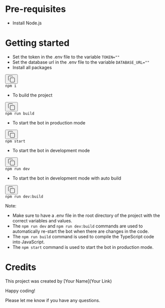 # Pre-requisites

* Install Node.js

# Getting started

* Set the token in the .env file to the variable `TOKEN=""`
* Set the database url in the .env file to the variable `DATABASE_URL=""`
* Install all packages

<pre><div class="relative rounded-md"><button class="inline-flex items-center justify-center whitespace-nowrap text-sm font-medium ring-offset-background transition-colors focus-visible:outline-none focus-visible:ring-2 focus-visible:ring-ring focus-visible:ring-offset-2 disabled:pointer-auto disabled:opacity-50 hover:text-accent-foreground absolute right-2 top-2 h-6 w-6 rounded-full p-0 text-muted-foreground hover:bg-accent" aria-label="Copy code to clipboard"><svg xmlns="http://www.w3.org/2000/svg" width="24" height="24" viewBox="0 0 24 24" fill="none" stroke="currentColor" stroke-width="1" stroke-linecap="round" stroke-linejoin="round" class="lucide lucide-copy h-4 w-4"><rect width="14" height="14" x="8" y="8" rx="2" ry="2"></rect><path d="M4 16c-1.1 0-2-.9-2-2V4c0-1.1.9-2 2-2h10c1.1 0 2 .9 2 2"></path></svg></button><div node="[object Object]" class="rounded-md"><code class="language-text"><span>npm i</span></code></div></div></pre>

* To build the project

<pre><div class="relative rounded-md"><button class="inline-flex items-center justify-center whitespace-nowrap text-sm font-medium ring-offset-background transition-colors focus-visible:outline-none focus-visible:ring-2 focus-visible:ring-ring focus-visible:ring-offset-2 disabled:pointer-auto disabled:opacity-50 hover:text-accent-foreground absolute right-2 top-2 h-6 w-6 rounded-full p-0 text-muted-foreground hover:bg-accent" aria-label="Copy code to clipboard"><svg xmlns="http://www.w3.org/2000/svg" width="24" height="24" viewBox="0 0 24 24" fill="none" stroke="currentColor" stroke-width="1" stroke-linecap="round" stroke-linejoin="round" class="lucide lucide-copy h-4 w-4"><rect width="14" height="14" x="8" y="8" rx="2" ry="2"></rect><path d="M4 16c-1.1 0-2-.9-2-2V4c0-1.1.9-2 2-2h10c1.1 0 2 .9 2 2"></path></svg></button><div node="[object Object]" class="rounded-md"><code class="language-text"><span>npm run build</span></code></div></div></pre>

* To start the bot in production mode

<pre><div class="relative rounded-md"><button class="inline-flex items-center justify-center whitespace-nowrap text-sm font-medium ring-offset-background transition-colors focus-visible:outline-none focus-visible:ring-2 focus-visible:ring-ring focus-visible:ring-offset-2 disabled:pointer-auto disabled:opacity-50 hover:text-accent-foreground absolute right-2 top-2 h-6 w-6 rounded-full p-0 text-muted-foreground hover:bg-accent" aria-label="Copy code to clipboard"><svg xmlns="http://www.w3.org/2000/svg" width="24" height="24" viewBox="0 0 24 24" fill="none" stroke="currentColor" stroke-width="1" stroke-linecap="round" stroke-linejoin="round" class="lucide lucide-copy h-4 w-4"><rect width="14" height="14" x="8" y="8" rx="2" ry="2"></rect><path d="M4 16c-1.1 0-2-.9-2-2V4c0-1.1.9-2 2-2h10c1.1 0 2 .9 2 2"></path></svg></button><div node="[object Object]" class="rounded-md"><code class="language-text"><span>npm start</span></code></div></div></pre>

* To start the bot in development mode

<pre><div class="relative rounded-md"><button class="inline-flex items-center justify-center whitespace-nowrap text-sm font-medium ring-offset-background transition-colors focus-visible:outline-none focus-visible:ring-2 focus-visible:ring-ring focus-visible:ring-offset-2 disabled:pointer-auto disabled:opacity-50 hover:text-accent-foreground absolute right-2 top-2 h-6 w-6 rounded-full p-0 text-muted-foreground hover:bg-accent" aria-label="Copy code to clipboard"><svg xmlns="http://www.w3.org/2000/svg" width="24" height="24" viewBox="0 0 24 24" fill="none" stroke="currentColor" stroke-width="1" stroke-linecap="round" stroke-linejoin="round" class="lucide lucide-copy h-4 w-4"><rect width="14" height="14" x="8" y="8" rx="2" ry="2"></rect><path d="M4 16c-1.1 0-2-.9-2-2V4c0-1.1.9-2 2-2h10c1.1 0 2 .9 2 2"></path></svg></button><div node="[object Object]" class="rounded-md"><code class="language-text"><span>npm run dev</span></code></div></div></pre>

* To start the bot in development mode with auto build

<pre><div class="relative rounded-md"><button class="inline-flex items-center justify-center whitespace-nowrap text-sm font-medium ring-offset-background transition-colors focus-visible:outline-none focus-visible:ring-2 focus-visible:ring-ring focus-visible:ring-offset-2 disabled:pointer-auto disabled:opacity-50 hover:text-accent-foreground absolute right-2 top-2 h-6 w-6 rounded-full p-0 text-muted-foreground hover:bg-accent" aria-label="Copy code to clipboard"><svg xmlns="http://www.w3.org/2000/svg" width="24" height="24" viewBox="0 0 24 24" fill="none" stroke="currentColor" stroke-width="1" stroke-linecap="round" stroke-linejoin="round" class="lucide lucide-copy h-4 w-4"><rect width="14" height="14" x="8" y="8" rx="2" ry="2"></rect><path d="M4 16c-1.1 0-2-.9-2-2V4c0-1.1.9-2 2-2h10c1.1 0 2 .9 2 2"></path></svg></button><div node="[object Object]" class="rounded-md"><code class="language-text"><span>npm run dev:build</span></code></div></div></pre>

Note:

* Make sure to have a .env file in the root directory of the project with the correct variables and values.
* The `npm run dev` and `npm run dev:build` commands are used to automatically re-start the bot when there are changes in the code.
* The `npm run build` command is used to compile the TypeScript code into JavaScript.
* The `npm start` command is used to start the bot in production mode.

# Credits

This project was created by [Your Name](Your Link)

Happy coding!

Please let me know if you have any questions.
